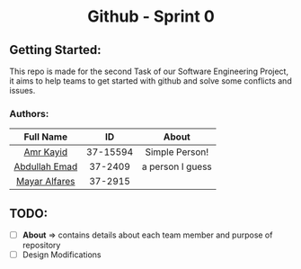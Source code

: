 <h1 align="center">  Github - Sprint 0 </h1>

## Getting Started:
This repo is made for the second Task of our Software Engineering Project, it aims to help teams to get started with github and solve some conflicts and issues.

### Authors:

Full Name                                                  |  ID                      | About
:---------------------------------------------------------:|:------------------------:|:---------:
[Amr Kayid](https://github.com/AmrMKayid)                  |  37-15594                | Simple Person!
[Abdullah Emad](https://github.com/abdullahemad12)         |  37-2409                 | a person I guess 
[Mayar Alfares](https://github.com/              )         |  37-2915                 |


## TODO:

- [ ] **About** => contains details about each team member and purpose of repository
- [ ] Design Modifications
